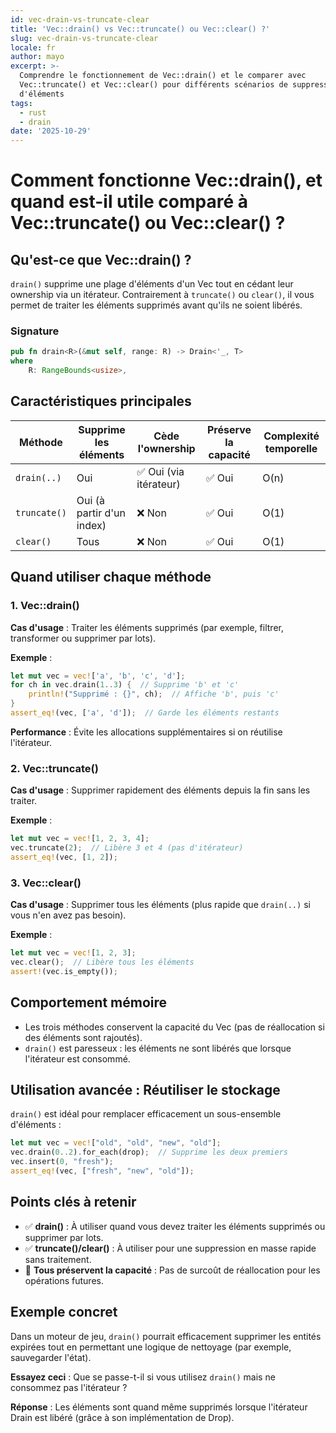 ```yaml
---
id: vec-drain-vs-truncate-clear
title: 'Vec::drain() vs Vec::truncate() ou Vec::clear() ?'
slug: vec-drain-vs-truncate-clear
locale: fr
author: mayo
excerpt: >-
  Comprendre le fonctionnement de Vec::drain() et le comparer avec
  Vec::truncate() et Vec::clear() pour différents scénarios de suppression
  d'éléments
tags:
  - rust
  - drain
date: '2025-10-29'
---
```


# Comment fonctionne Vec::drain(), et quand est-il utile comparé à Vec::truncate() ou Vec::clear() ?

## Qu'est-ce que Vec::drain() ?

`drain()` supprime une plage d'éléments d'un Vec tout en cédant leur ownership via un itérateur. Contrairement à `truncate()` ou `clear()`, il vous permet de traiter les éléments supprimés avant qu'ils ne soient libérés.

### Signature
```rust
pub fn drain<R>(&mut self, range: R) -> Drain<'_, T>
where
    R: RangeBounds<usize>,
```

## Caractéristiques principales

| Méthode | Supprime les éléments | Cède l'ownership | Préserve la capacité | Complexité temporelle |
|---------|----------------------|------------------|---------------------|----------------------|
| `drain(..)` | Oui | ✅ Oui (via itérateur) | ✅ Oui | O(n) |
| `truncate()` | Oui (à partir d'un index) | ❌ Non | ✅ Oui | O(1) |
| `clear()` | Tous | ❌ Non | ✅ Oui | O(1) |

## Quand utiliser chaque méthode

### 1. Vec::drain()

**Cas d'usage** : Traiter les éléments supprimés (par exemple, filtrer, transformer ou supprimer par lots).

**Exemple** :
```rust
let mut vec = vec!['a', 'b', 'c', 'd'];
for ch in vec.drain(1..3) {  // Supprime 'b' et 'c'
    println!("Supprimé : {}", ch);  // Affiche 'b', puis 'c'
}
assert_eq!(vec, ['a', 'd']);  // Garde les éléments restants
```

**Performance** : Évite les allocations supplémentaires si on réutilise l'itérateur.

### 2. Vec::truncate()

**Cas d'usage** : Supprimer rapidement des éléments depuis la fin sans les traiter.

**Exemple** :
```rust
let mut vec = vec![1, 2, 3, 4];
vec.truncate(2);  // Libère 3 et 4 (pas d'itérateur)
assert_eq!(vec, [1, 2]);
```

### 3. Vec::clear()

**Cas d'usage** : Supprimer tous les éléments (plus rapide que `drain(..)` si vous n'en avez pas besoin).

**Exemple** :
```rust
let mut vec = vec![1, 2, 3];
vec.clear();  // Libère tous les éléments
assert!(vec.is_empty());
```

## Comportement mémoire

- Les trois méthodes conservent la capacité du Vec (pas de réallocation si des éléments sont rajoutés).
- `drain()` est paresseux : les éléments ne sont libérés que lorsque l'itérateur est consommé.

## Utilisation avancée : Réutiliser le stockage

`drain()` est idéal pour remplacer efficacement un sous-ensemble d'éléments :

```rust
let mut vec = vec!["old", "old", "new", "old"];
vec.drain(0..2).for_each(drop);  // Supprime les deux premiers
vec.insert(0, "fresh");
assert_eq!(vec, ["fresh", "new", "old"]);
```

## Points clés à retenir

- ✅ **drain()** : À utiliser quand vous devez traiter les éléments supprimés ou supprimer par lots.
- ✅ **truncate()/clear()** : À utiliser pour une suppression en masse rapide sans traitement.
- 🚀 **Tous préservent la capacité** : Pas de surcoût de réallocation pour les opérations futures.

## Exemple concret

Dans un moteur de jeu, `drain()` pourrait efficacement supprimer les entités expirées tout en permettant une logique de nettoyage (par exemple, sauvegarder l'état).

**Essayez ceci** : Que se passe-t-il si vous utilisez `drain()` mais ne consommez pas l'itérateur ?

**Réponse** : Les éléments sont quand même supprimés lorsque l'itérateur Drain est libéré (grâce à son implémentation de Drop).
